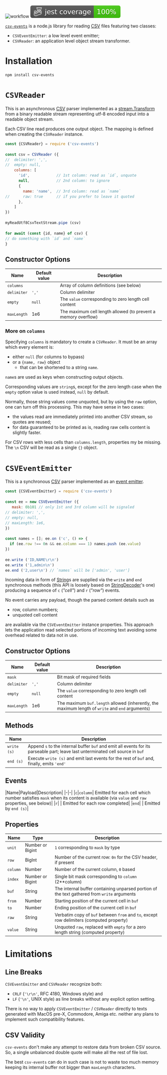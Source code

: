 ![workflow](https://github.com/do-/node-csv-events/actions/workflows/main.yml/badge.svg)
![Jest coverage](./badges/coverage-jest%20coverage.svg)

[`csv-events`](https://github.com/do-/node-csv-events) is a node.js library for reading [CSV](https://datatracker.ietf.org/doc/html/rfc4180) files featuring two classes:

* `CSVEventEmitter`: a low level event emitter;
* `CSVReader`: an application level object stream transformer.

# Installation
```
npm install csv-events
```

# `CSVReader` 

This is an asynchronous [CSV](https://datatracker.ietf.org/doc/html/rfc4180) parser implemented as a [stream.Transform](https://nodejs.org/docs/latest/api/stream.html#class-streamtransform) from a binary readable stream representing utf-8 encoded input into a readable object stream.

Each CSV line read produces one output object. The mapping is defined when creating the `CSVReader` instance.

```js
const {CSVReader} = require ('csv-events')

const csv = CSVReader ({
//  delimiter: ',',
//  empty: null,
    columns: [
      'id',            // 1st column: read as `id`, unquote
      null,            // 2nd column: to ignore
      {
        name: 'name',  // 3rd column: read as `name`
//      raw: true      // if you prefer to leave it quoted
      }, 
    ]
})

myReadUtf8CsvTextStream.pipe (csv)

for await (const {id, name} of csv) {
// do something with `id` and `name` 
}
```

## Constructor Options
|Name|Default value|Description|
|-|-|-|
|`columns`| |Array of column definitions (see below)|
|`delimiter`|`','`|Column delimiter|
|`empty`|`null`|The `value` corresponding to zero length cell content|
|`maxLength`|1e6|The maximum cell length allowed (to prevent a memory overflow)|
### More on `columns`
Specifying `columns` is mandatory to create a `CSVReader`. It must be an array which every element is:
* either `null` (for columns to bypass)
* or a `{name, raw}` object
  * that can be shortened to a string `name`.

`name`s are used as keys when constructing output objects.

Corresponding values are `string`s, except for the zero length case when the `empty` option value is used instead, `null` by default.

Normally, those string values come unquoted, but by using the `raw` option, one can turn off this processing. This may have sense in two cases:
* the values read are immediately printed into another CSV stream, so quotes are reused;
* for data guaranteed to be printed as is, reading raw cells content is slightly faster.

For CSV rows with less cells than `columns.length`, properties my be missing. The `\n` CSV will be read as a single `{}` object.

# `CSVEventEmitter` 

This is a synchronous [CSV](https://datatracker.ietf.org/doc/html/rfc4180) parser implemented as an [event emitter](https://nodejs.org/dist/latest/docs/api/events.html).

```js
const {CSVEventEmitter} = require ('csv-events')

const ee = new CSVEventEmitter ({
   mask: 0b101 // only 1st and 3rd column will be signaled
// delimiter: ',',
// empty: null,
// maxLength: 1e6,
})

const names = []; ee.on ('c', () => {
  if (ee.row !== 0n && ee.column === 1) names.push (ee.value)
})

ee.write ('ID,NAME\r\n')
ee.write ('1,admin\n')
ee.end ('2,user\n') // `names` will be ['admin', 'user']
```

Incoming data in form of [String](https://developer.mozilla.org/en-US/docs/Web/JavaScript/Reference/Global_Objects/String)s are supplied via the `write` and `end` synchronous methods (this API is loosely based on [StringDecoder](https://nodejs.org/dist/latest/docs/api/string_decoder.html)'s one) producing a sequence of `c` (_"cell"_) and `r` (_"row"_) events.

No event carries any payload, though the parsed content details such as
* row, column numbers;
* unquoted cell content

are available via the `CSVEventEmitter` instance properties. This approach lets the application read selected portions of incoming text avoiding some overhead related to data not in use.

## Constructor Options
|Name|Default value|Description|
|-|-|-|
|`mask`| |Bit mask of required fields|
|`delimiter`|`','`|Column delimiter|
|`empty`|`null`|The `value` corresponding to zero length cell content|
|`maxLength`|1e6|The maximum `buf.length` allowed (inherently, the maximum length of `write` and `end` arguments)|

## Methods
|Name|Description|
|-|-|
|`write (s)`| Append `s` to the internal buffer `buf` and emit all events for its parseable part; leave last unterminated cell source in `buf`|
|`end (s)`| Execute `write (s)` and emit last events for the rest of `buf` and, finally, emits `'end'`|

## Events
|Name|Payload|Description|
|-|-|
|`c`|`column`| Emitted for each cell which number satisfies `mask` when its content is available (via `value` and `raw` properties, see below)|
|`r`| | Emitted for each row completed|
|`end`| | Emitted by `end (s)`|

## Properties
|Name|Type|Description|
|-|-|-|
|`unit`|Number or Bigint|`1` corresponding to `mask` by type|
|`row`|BigInt|Number of the current row: `0n` for the CSV header, if present|
|`column`|Number|Number of the current column, `0` based|
|`index`|Number or Bigint|Single bit mask corresponding to `column` (2**column)|
|`buf`|String|The internal buffer containing unparsed portion of the text gathered from `write` arguments|
|`from`|Number|Starting position of the current cell in `buf`|
|`to`|Number|Ending position of the current cell in `buf`|
|`raw`|String|Verbatim copy of `buf` between `from` and `to`, except row delimiters (computed property)|
|`value`|String|Unquoted `raw`, replaced with `empty` for a zero length string (computed property)|

# Limitations
## Line Breaks
`CSVEventEmitter` and `CSVReader` recognize both:
* `CRLF` (`'\r\n'`, RFC 4180, Windows style) and
* `LF`  (`'\n'`, UNIX style)
as line breaks without any explicit option setting.

There is no way to apply `CSVEventEmitter` / `CSVReader` directly to texts generated with MacOS pre-X, Commodore, Amiga etc. neither any plans to implement such compatibility features.

## CSV Validity
`csv-events` don't make any attempt to restore data from broken CSV source. So, a single unbalanced double quote will make all the rest of file lost.

The best `csv-events` can do in such case is not to waste too much memory keeping its internal buffer not bigger than `maxLength` characters.
